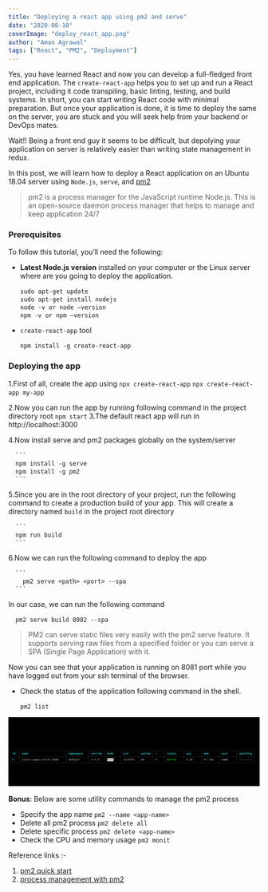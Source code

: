 ```yaml
---
title: "Deploying a react app using pm2 and serve"
date: "2020-08-10"
coverImage: "deploy_react_app.png"
author: "Aman Agrawal"
tags: ["React", "PM2", "Deployment"]
---
```


Yes, you have learned React and now you can develop a full-fledged front end application. The `create-react-app` helps you to set up and run a React project, including it code transpiling, basic linting, testing, and build systems. 
In short, you can start writing React code with minimal preparation. But once your application is done, it is time to deploy the same on the server, you are stuck and you will seek help from your backend or DevOps mates.

Wait!! Being a front end guy it seems to be difficult, but depolying your application on server is relatively easier than writing state management in redux. 

In this post, we will learn how to deploy a React application on an Ubuntu 18.04 server using `Node.js`, `serve`, and [pm2](https://pm2.keymetrics.io/docs/usage/pm2-doc-single-page/)


> pm2 is a process manager for the JavaScript runtime Node.js. This is an open-source daemon process manager that helps to manage and keep application 24/7


### Prerequisites
To follow this tutorial, you’ll need the following:
  - **Latest Node.js version** installed on your computer or the Linux server where are you going to deploy the application. 

      ```
      sudo apt-get update
      sudo apt-get install nodejs
      node -v or node –version
      npm -v or npm –version
      ```
  - `create-react-app` tool 

      ```
      npm install -g create-react-app
      ```
### Deploying the app

  1.First of all, create the app using `npx create-react-app` 
      ```
        npx create-react-app my-app
      ```

  2.Now you can run the app by running following command in the project directory root
      ```
        npm start
      ```
  3.The default react app will run in http://localhost:3000

  4.Now install serve and pm2 packages globally on the system/server 

      ```
      npm install -g serve
      npm install -g pm2
      ```


  5.Since you are in the root directory of your project, run the following command to create a production build of your app.
  This will create a directory named `build` in the project root directory

      ```
      npm run build 
      ```

  6.Now we can run the following command to deploy the app  

      ```
        pm2 serve <path> <port> --spa
      ```
  In our case, we can run the following command
  ```
    pm2 serve build 8082 --spa 
  ```
> PM2 can serve static files very easily with the pm2 serve feature. It supports serving raw files from a specified folder or you can serve a SPA (Single Page Application) with it.


Now you can see that your application is running on 8081 port while you have logged out from your ssh terminal of the browser. 

- Check the status of the application following command in the shell. 

  ```
  pm2 list
  ```
 ![pm2 List](pm2list.png)


**Bonus**: Below are some utility commands to manage the pm2 process

- Specify the app name `pm2 --name <app-name>`
- Delete all pm2 process  `pm2 delete all`
- Delete specific process `pm2 delete <app-name>`
- Check the CPU and memory usage `pm2 monit`

Reference links :-

1. [pm2 quick start](https://pm2.keymetrics.io/docs/usage/quick-start/)
2. [process management with pm2](https://pm2.keymetrics.io/docs/usage/process-management/)